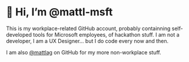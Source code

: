  # 👋 Hi, I’m @mattl-msft

This is my workplace-related GitHub account, probably containning self-developed tools for Microsoft employees, of hackathon stuff.  I am not a developer, I am a UX Designer... but I do code every now and then.

I am also [@mattlag](https://github.com/mattlag) on GitHub for my more non-workplace stuff.
